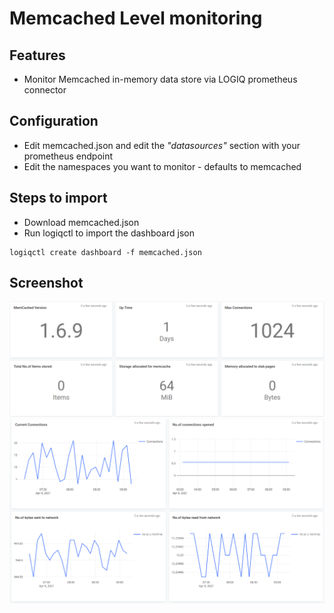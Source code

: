# Memcached Level monitoring

## Features
* Monitor Memcached in-memory data store via LOGIQ prometheus connector

## Configuration

* Edit memcached.json and edit the *"datasources"* section with your prometheus endpoint
* Edit the namespaces you want to monitor - defaults to memcached

## Steps to import

* Download memcached.json
* Run logiqctl to import the dashboard json

```
logiqctl create dashboard -f memcached.json
```

## Screenshot
![image info](./memcached-0.png)
![image info](./memcached-1.png)

